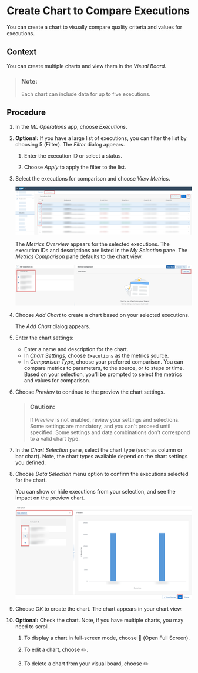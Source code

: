 <!-- loio8b729965634c4eaf8d1f7170faf0eced -->

<link rel="stylesheet" type="text/css" href="css/sap-icons.css"/>

# Create Chart to Compare Executions

You can create a chart to visually compare quality criteria and values for executions.



## Context

You can create multiple charts and view them in the *Visual Board*.

> ### Note:  
> Each chart can include data for up to five executions.



<a name="loio8b729965634c4eaf8d1f7170faf0eced__steps_bgj_mhd_15b"/>

## Procedure

1.  In the *ML Operations* app, choose *Executions*.

2.  **Optional:** If you have a large list of executions, you can filter the list by choosing <span class="SAP-icons"></span> \(Filter\). The *Filter* dialog appears.

    1.  Enter the execution ID or select a status.

    2.  Choose *Apply* to apply the filter to the list.


3.  Select the executions for comparison and choose *View Metrics*.

    ![All Executions screen with 3 executions selected and navigation options highlighted.](images/Image_AIL_FE_AlL_MLOps_Ex_View_Metrics_d6f9931.png)

    The *Metrics Overview* appears for the selected executions. The execution IDs and descriptions are listed in the *My Selection* pane. The *Metrics Comparison* pane defaults to the chart view.

    ![Metrics comparison screen with 3 execution IDs and Add Chart highlighted.](images/Image_AIL_FE_AlL_MLOps_Ex_Visual_Board_f926739.png)

4.  Choose *Add Chart* to create a chart based on your selected executions.

    The *Add Chart* dialog appears.

5.  Enter the chart settings:

    -   Enter a name and description for the chart.
    -   In *Chart Settings*, choose `Executions` as the metrics source.
    -   In *Comparison Type*, choose your preferred comparison. You can compare metrics to parameters, to the source, or to steps or time. Based on your selection, you'll be prompted to select the metrics and values for comparison.

6.  Choose *Preview* to continue to the preview the chart settings.

    > ### Caution:  
    > If *Preview* is not enabled, review your settings and selections. Some settings are mandatory, and you can't proceed until specified. Some settings and data combinations don't correspond to a valid chart type.

7.  In the *Chart Selection* pane, select the chart type \(such as column or bar chart\). Note, the chart types available depend on the chart settings you defined.

8.  Choose *Data Selection* menu option to confirm the executions selected for the chart.

    You can show or hide executions from your selection, and see the impact on the preview chart.

    ![Add Chart dialog with Data selection option highlighted, and one execution hidden.](images/Image_AIL_FE_AlL_MLOps_Ex_VB_Data_Selection_6a00c96.png)

9.  Choose *OK* to create the chart. The chart appears in your chart view.

10. **Optional:** Check the chart. Note, if you have multiple charts, you may need to scroll.

    1.  To display a chart in full-screen mode, choose <span class="SAP-icons"></span> \(Open Full Screen\).

    2.  To edit a chart, choose :pencil2:.

    3.  To delete a chart from your visual board, choose :pencil2:



